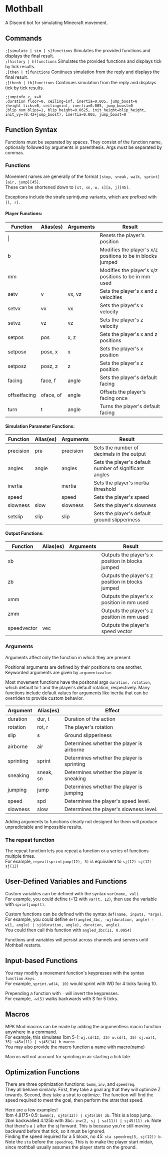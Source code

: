 # Mothball
A Discord bot for simulating Minecraft movement.

## Commands
`;[simulate | sim | s]`​`functions` Simulates the provided functions and displays the final result.  
`;[history | h]`​`functions` Simulates the provided functions and displays tick by tick results.  
`;[then | t]`​`functions` Continues simulation from the reply and displays the final result.  
`;[thenh | th]`​`functions` Continues simulation from the reply and displays tick by tick results.

`;jumpinfo z, x=0`  
`;duration floor=0, ceiling=inf, inertia=0.005, jump_boost=0`  
`;height ticks=0, ceiling=inf, inertia=0.005, jump_boost=0`  
`;blip num_blips=1, blip_height=0.0625, init_height=blip_height, init_vy=(0.42+jump_boost), inertia=0.005, jump_boost=0`

## Function Syntax
Functions must be separated by spaces. They consist of the function name, optionally followed by arguments in parenthesis. Args must be separated by commas.

### Functions
Movement names are generally of the format `[stop, sneak, walk, sprint]`​`[air, jump]`​`[45]`.  
These can be shortened down to `[st, sn, w, s]`​`[a, j]`​`[45]`.

Exceptions include the strafe sprintjump variants, which are prefixed with `[l, r]`.

#### Player Functions:
| Function     | Alias(es) | Arguments | Result                                                     |
|--------------|-----------|-----------|------------------------------------------------------------|
| \|           |           |           | Resets the player's position                               |
| b            |           |           | Modifies the player's x/z positions to be in blocks jumped |
| mm           |           |           | Modifies the player's x/z positions to be in mm used       |
| setv         | v         | vx, vz    | Sets the player's x and z velocities                       |
| setvx        | vx        | vx        | Sets the player's x velocity                               |
| setvz        | vz        | vz        | Sets the player's z velocity                               |
| setpos       | pos       | x, z      | Sets the player's x and z positions                        |
| setposx      | posx, x   | x         | Sets the player's x position                               |
| setposz      | posz, z   | z         | Sets the player's z position                               |
| facing       | face, f   | angle     | Sets the player's default facing                           |
| offsetfacing | oface, of | angle     | Offsets the player's facing once                           |
| turn         | t         | angle     | Turns the player's default facing                          |
#### Simulation Parameter Functions:
| Function     | Alias(es) | Arguments | Result                                                     |
|--------------|-----------|-----------|------------------------------------------------------------|
| precision    | pre       | precision | Sets the number of decimals in the output                  |
| angles       | angle     | angles    | Sets the player's default number of significant angles     |
| inertia      |           | inertia   | Sets the player's inertia threshold                        |
| speed        |           | speed     | Sets the player's speed                                    |
| slowness     | slow      | slowness  | Sets the player's slowness                                 |
| setslip      | slip      | slip      | Sets the player's default ground slipperiness              |
#### Output Functions:
| Function     | Alias(es) | Arguments | Result                                                     |
|--------------|-----------|-----------|------------------------------------------------------------|
| xb           |           |           | Outputs the player's x position in blocks jumped           |
| zb           |           |           | Outputs the player's z position in blocks jumped           |
| xmm          |           |           | Outputs the player's x position in mm used                 |
| zmm          |           |           | Outputs the player's z position in mm used                 |
| speedvector  | vec       |           | Outputs the player's speed vector                          |

### Arguments
Arguments affect only the function in which they are present.

Positional arguments are defined by their positions to one another. Keyworded arguments are given by `argument`​`=`​`value`.

Most movement functions have the positonal args `duration, rotation`, which default to 1 and the player's default rotation, respectively. Many functions include default values for arguments like inertia that can be overriden to provide custom behavior.

| Argument  | Alias(es) | Effect                                     |
|-----------|-----------|--------------------------------------------|
| duration  | dur, t    | Duration of the action                     |
| rotation  | rot, r    | The player's rotation                      |
| slip      | s         | Ground slipperiness                        |
| airborne  | air       | Determines whether the player is airborne  |
| sprinting | sprint    | Determines whether the player is sprinting |
| sneaking  | sneak, sn | Determines whether the player is sneaking  |
| jumping   | jump      | Determines whether the player is jumping   |
| speed     | spd       | Determines the player's speed level.       |
| slowness  | slow      | Determines the player's slowness level.    |

Adding arguments to functions clearly not designed for them will produce unpredictable and impossible results.

### The repeat function
The repeat function lets you repeat a function or a series of functions multiple times.  
For example, `repeat(sprintjump(12), 3)` is equivalent to `sj(12) sj(12) sj(12)`

## User-Defined Variables and Functions

Custom variables can be defined with the syntax `var(name, val)`.  
For example, you could define t=12 with `var(t, 12)`, then use the variable with `sprintjump(t)`.

Custom functions can be defined with the syntax `def(name, inputs, *args)`.  
For example, you could define `def(angled_3bc, -wj(duration, angle) -w(1, angle) | sj(duration, angle), duration, angle)`.  
You could then call this function with `angled_3bc(11, 0.0054)`

Functions and variables will persist across channels and servers until Mothball restarts.

## Input-based Functions

You may modify a movement function's keypresses with the syntax `function.keys`.  
For example, `sprint.wd(4, 10)` would sprint with WD for 4 ticks facing 10.

Prepending a function with `-` will invert the keypresses.  
For example, `-w(5)` walks backwards with S for 5 ticks.

## Macros

MPK Mod macros can be made by adding the argumentless macro function anywhere in a command.  
For example, this simulates 1bm 5-1: `wj.sd(12, 35) w.sd(1, 35) sj.wa(1, 35) s45a(11) | sj45(14) b macro`  
You may also provide the macro function a name with macro(name)

Macros will not account for sprinting in air starting a tick late.

## Optimization Functions

There are three optimization functions: `bwmm`, `inv`, and `speedreq`.  
They all behave similarly. First, they take a goal arg that they will optimize Z towards. Second, they take a strat to optimize. The function will find the speed required to meet the goal, then perform the strat that speed.

Here are a few examples!  
1bm 4.8175+0.5: `bwmm(1, sj45(12)) | sj45(10) zb`. This is a loop jump.  
2bm backwalled 4.125b with 3bc: `inv(2, sj | sa(11)) | sj45(11) zb`. Note that there's a `|` after the sj forward. This is because you're still moving backward before that tick, so it must be ignored.  
Finding the speed required for a 5 block, no 45: `sta speedreq(5, sj(12)) b`. Note the `sta` before the `speedreq`. This is to make the player start midair, since mothball usually assumes the player starts on the ground.
